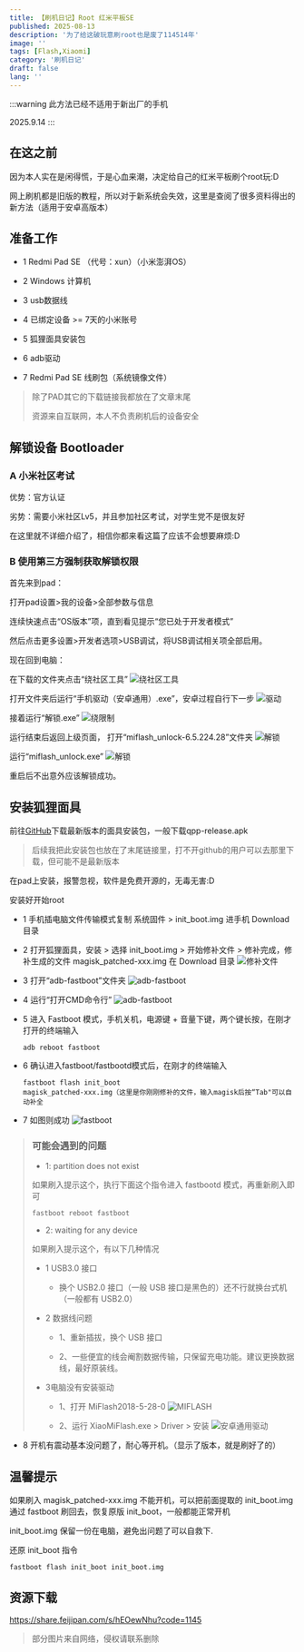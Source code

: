 ```yaml
---
title: 【刷机日记】Root 红米平板SE
published: 2025-08-13
description: '为了给这破玩意刷root也是废了114514年'
image: ''
tags: [Flash,Xiaomi]
category: '刷机日记'
draft: false 
lang: ''
---
```


:::warning
此方法已经不适用于新出厂的手机

2025.9.14
:::

## 在这之前

因为本人实在是闲得慌，于是心血来潮，决定给自己的红米平板刷个root玩:D

网上刷机都是旧版的教程，所以对于新系统会失效，这里是查阅了很多资料得出的新方法（适用于安卓高版本）

## 准备工作

- 1 Redmi Pad SE （代号：xun）（小米澎湃OS）

- 2 Windows 计算机

- 3 usb数据线

- 4 已绑定设备 >= 7天的小米账号

- 5 狐狸面具安装包

- 6 adb驱动

- 7 Redmi Pad SE 线刷包（系统镜像文件）

> 除了PAD其它的下载链接我都放在了文章末尾
>
> 资源来自互联网，本人不负责刷机后的设备安全

## 解锁设备 Bootloader
### A 小米社区考试

优势：官方认证

劣势：需要小米社区Lv5，并且参加社区考试，对学生党不是很友好

在这里就不详细介绍了，相信你都来看这篇了应该不会想要麻烦:D

### B 使用第三方强制获取解锁权限
首先来到pad：

打开pad设置>我的设备>全部参数与信息

连续快速点击“OS版本”项，直到看见提示“您已处于开发者模式”

然后点击更多设置>开发者选项>USB调试，将USB调试相关项全部启用。

现在回到电脑：

在下载的文件夹点击“绕社区工具”
![绕社区工具](image-9.png)


打开文件夹后运行“手机驱动（安卓通用）.exe”，安卓过程自行下一步
![驱动](image-1.png)

接着运行“解锁.exe”
![绕限制](image-2.png)

运行结束后返回上级页面，
打开“miflash_unlock-6.5.224.28”文件夹
![解锁](image-3.png)


运行“miflash_unlock.exe”
![解锁](image-4.png)

重启后不出意外应该解锁成功。

## 安装狐狸面具

前往[GitHub](https://github.com/1q23lyc45/KitsuneMagisk/releases)下载最新版本的面具安装包，一般下载qpp-release.apk
> 后续我把此安装包也放在了末尾链接里，打不开github的用户可以去那里下载，但可能不是最新版本

在pad上安装，报警忽视，软件是免费开源的，无毒无害:D

安装好开始root

- 1 手机插电脑文件传输模式复制 系统固件 > init_boot.img 进手机 Download 目录

- 2 打开狐狸面具，安装 > 选择 init_boot.img > 开始修补文件 > 修补完成，修补生成的文件 magisk_patched-xxx.img 在 Download 目录
 ![修补文件](image-5.png)

- 3 打开“adb-fastboot”文件夹
![adb-fastboot](image-6.png)

- 4 运行“打开CMD命令行”
![adb-fastboot](image-7.png)

- 5 进入 Fastboot 模式，手机关机，电源键 + 音量下键，两个键长按，在刚才打开的终端输入

    <code>adb reboot fastboot</code>

- 6 确认进入fastboot/fastbootd模式后，在刚才的终端输入

    <code>fastboot flash init_boot magisk_patched-xxx.img（这里是你刚刚修补的文件，输入magisk后按“Tab"可以自动补全</code>

- 7 如图则成功
![fastboot](image-8.png)

>### 可能会遇到的问题
>
>- 1: partition does not exist
>
>如果刷入提示这个，执行下面这个指令进入 fastbootd 模式，再重新刷入即可
>
><code>fastboot reboot fastboot</code>
>
>- 2: waiting for any device
>
>如果刷入提示这个，有以下几种情况
>
>- 1 USB3.0 接口
>
>    - 换个 USB2.0 接口（一般 USB 接口是黑色的）还不行就换台式机（一般都有 USB2.0）
>
>- 2 数据线问题
>
>    - 1、重新插拔，换个 USB 接口
>
>    - 2、一些便宜的线会阉割数据传输，只保留充电功能。建议更换数据线，最好原装线。
>
>- 3电脑没有安装驱动
>
>    - 1、打开 MiFlash2018-5-28-0
>    ![MIFLASH](image-10.png)
>
>    - 2、运行 XiaoMiFlash.exe > Driver > 安装
>   ![安卓通用驱动](image-11.png)

- 8 开机有震动基本没问题了，耐心等开机。（显示了版本，就是刷好了的）

## 温馨提示
如果刷入 magisk_patched-xxx.img 不能开机，可以把前面提取的 init_boot.img 通过 fastboot 刷回去，恢复原版 init_boot，一般都能正常开机

init_boot.img 保留一份在电脑，避免出问题了可以自救下.

还原 init_boot 指令

<code>fastboot flash init_boot init_boot.img</code>

## 资源下载

https://share.feijipan.com/s/hEOewNhu?code=1145

> 部分图片来自网络，侵权请联系删除